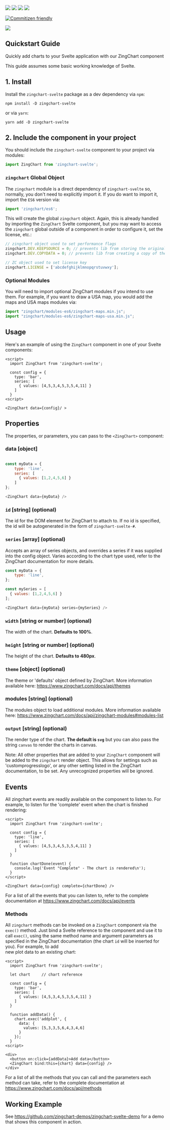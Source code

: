 ![](https://img.shields.io/npm/v/zingchart-svelte)
![](https://github.com/zingchart/zingchart-svelte/workflows/Build/badge.svg?branch=master)
![](https://github.com/zingchart/zingchart-svelte/workflows/Test/badge.svg?branch=master)
![](https://img.shields.io/npm/dw/zingchart-svelte)

[![Commitizen friendly](https://img.shields.io/badge/commitizen-friendly-brightgreen.svg)](http://commitizen.github.io/cz-cli/)

[![](https://github.com/zingchart/zingchart-svelte/blob/9b9b36bcfe476c16e7bd7582cfc854147b27398f/zingchart-demo.gif?raw=true)](https://codesandbox.io/s/zingchart-svelte-wrapper-example-dxfc9)

## Quickstart Guide

Quickly add charts to your Svelte application with our ZingChart component

This guide assumes some basic working knowledge of Svelte.


## 1. Install

Install the `zingchart-svelte` package as a dev dependency via `npm`:

`npm install -D zingchart-svelte`

or via `yarn`:

`yarn add -D zingchart-svelte`

## 2. Include the component in your project 

You should include the `zingchart-svelte` component to your project via modules:

```js
import ZingChart from 'zingchart-svelte';
```

### `zingchart` Global Object

The `zingchart` module is a direct dependency of `zingchart-svelte` so, normally,
you don't need to explicitly import it. If you do want to import it, import
the `ES6` version via:

```js
import 'zingchart/es6';
```

This will create the global `zingchart` object. Again, this is already handled 
by importing the `ZingChart` Svelte component, but you may want to access the
`zingchart` global outside of a component in order to configure it, set the 
license, etc.:

```js
// zingchart object used to set performance flags
zingchart.DEV.KEEPSOURCE = 0; // prevents lib from storing the original data package
zingchart.DEV.COPYDATA = 0; // prevents lib from creating a copy of the data package 

// ZC object used to set license key
zingchart.LICENSE = ['abcdefghijklmnopqrstuvwxy'];
```
### Optional Modules

You will need to import optional ZingChart modules if you intend to
use them. For example, if you want to draw a USA map, you would add the maps
and USA maps modules via:

```js
import "zingchart/modules-es6/zingchart-maps.min.js";
import "zingchart/modules-es6/zingchart-maps-usa.min.js";
```

## Usage

Here's an example of using the `ZingChart` component in one of your Svelte components:

```svelte
<script>
  import ZingChart from 'zingchart-svelte';

  const config = {
    type: 'bar',
    series: [
      { values: [4,5,3,4,5,3,5,4,11] }
    ]
  }
<script>

<ZingChart data={config}/ >
```

## Properties

The properties, or parameters, you can pass to the `<ZingChart>` component:

### data [object]

```js

const myData = {
    type: 'line',
    series: [
      { values: [1,2,4,5,6] }
    ]
};

<ZingChart data={myData} />
```

### `id` [string] (optional)
The id for the DOM element for ZingChart to attach to. If no id is specified, the id
 will be autogenerated in the form of `zingchart-svelte-#`.

### `series` [array] (optional)
Accepts an array of series objects, and overrides a series if it was supplied into the
config object. Varies according to the chart type used, refer to the ZingChart documentation for more details.

```js
const myData = {
    type: 'line',
};

const mySeries = [
  { values: [1,2,4,5,6] }
];

<ZingChart data={myData} series={mySeries} />

```

### `width` [string or number] (optional)

The width of the chart. **Defaults to 100%**.

### `height` [string or number] (optional)

The height of the chart. **Defaults to 480px**.

### `theme` [object] (optional)

The theme or 'defaults' object defined by ZingChart. More information available here: https://www.zingchart.com/docs/api/themes

### modules [string] (optional)
The modules object to load additional modules. More information available here: https://www.zingchart.com/docs/api/zingchart-modules#modules-list

### `output` [string] (optional)

The render type of the chart. **The default is `svg`** but you can also pass the string `canvas` to render the charts in canvas. 

Note: All other properties that are added to your `ZingChart` component will be added 
to the `zingchart` render object. This allows for settings such as 'customprogresslogo',
or any other setting listed in the ZingChart documentation,
to be set. Any unrecognized properties will be ignored.

## Events
All zingchart events are readily available on the component to listen to. For example, to listen for the 'complete' event when the chart is finished rendering:

```svelte
<script>
  import ZingChart from 'zingchart-svelte';

  const config = {
    type: 'line',
    series: [
      { values: [4,5,3,4,5,3,5,4,11] }
    ]
  }

  function chartDone(event) {
    console.log('Event "Complete" - The chart is rendered\n');
  }
</script>

<ZingChart data={config} complete={chartDone} />
```

For a list of all the events that you can listen to, refer to the complete 
documentation at https://www.zingchart.com/docs/api/events

### Methods

All `zingchart` methods can be invoked on a `ZingChart` component via the `exec()` 
method. Just bind a Svelte reference to the component and use it to call `exec()`,
using the same method name and argument parameters as specified in the ZingChart
documentation (the chart `id` will be inserted for you). For example, to add  
new plot data to an existing chart:

```svelte
<script>
  import ZingChart from 'zingchart-svelte';

  let chart     // chart reference

  const config = {
    type: 'bar',
    series: [
      { values: [4,5,3,4,5,3,5,4,11] }
    ]
  }

  function addData() {
    chart.exec('addplot', {
      data: {
        values: [5,3,3,5,6,4,3,4,6]
      }
    });
  }
<script>

<div>
  <button on:click={addData}>Add data</button>
  <ZingChart bind:this={chart} data={config} />
</div>
```

For a list of all the methods that you can call and the parameters each method can take, 
refer to the complete documentation at https://www.zingchart.com/docs/api/methods

## Working Example

See https://github.com/zingchart-demos/zingchart-svelte-demo for a demo that shows this component in action.
